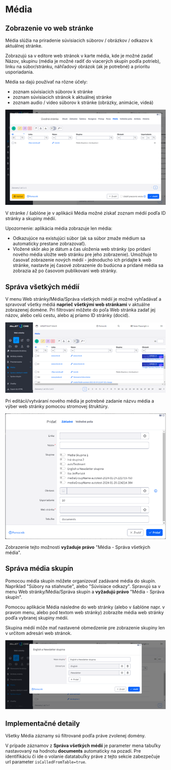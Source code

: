 # Média

## Zobrazenie vo web stránke

Média slúžia na priradenie súvisiacich súborov / obrázkov / odkazov k aktuálnej stránke.

Zobrazujú sa v editore web stránok v karte média, kde je možné zadať Názov, skupinu (média je možné radiť do viacerých skupín podľa potrieb), linku na súbor/stránku, náhľadový obrázok (ak je potrebné) a prioritu usporiadania.

Média sa dajú používať na rôzne účely:

- zoznam súvisiacich súborov k stránke
- zoznam súvisiacich stránok k aktuálnej stránke
- zoznam audio / video súborov k stránke (obrázky, animácie, videá)

![](media.png)

V stránke / šablóne je v aplikácii Média možné získať zoznam médií podľa ID stránky a skupiny médií.

Upozornenie: aplikácia média zobrazuje len média:

- Odkazujúce na existujúci súbor (ak sa súbor zmaže médium sa automaticky prestane zobrazovať).
- Vložené skôr ako je dátum a čas uloženia web stránky (po pridaní nového média uložte web stránku pre jeho zobrazenie). Umožňuje to časovať zobrazenie nových médií - jednoducho ich pridajte k web stránke, nastavte jej časové zobrazenie do budúcna a pridané média sa zobrazia až po časovom publikovaní web stránky.

## Správa všetkých médií

V menu Web stránky/Média/Správa všetkých médií je možné vyhľadávať a spravovať všetky médiá **naprieč všetkými web stránkami** v aktuálne zobrazenej doméne. Pri filtrovaní môžete do poľa Web stránka zadať jej názov, alebo celú cestu, alebo aj priamo ID stránky (docid).

![](media-all.png)

Pri editácii/vytváraní nového média je potrebné zadanie názvu média a výber web stránky pomocou stromovej štruktúry.

![](media-all-editor.png)

Zobrazenie tejto možnosti **vyžaduje právo** "Média - Správa všetkých média".

## Správa média skupín

Pomocou média skupín môžete organizovať zadávané média do skupín. Napríklad "Súbory na stiahnutie", alebo "Súvisiace odkazy". Spravujú sa v menu Web stránky/Média/Správa skupín a **vyžadujú právo** "Média - Správa skupín".

Pomocou aplikácie Média následne do web stránky (alebo v šablóne napr. v pravom menu, alebo pod textom web stránky) zobrazíte média web stránky podľa vybranej skupiny médií.

Skupina médií môže mať nastavené obmedzenie pre zobrazenie skupiny len v určitom adresári web stránok.

![](media-groups.png)

## Implementačné detaily

Všetky Média záznamy sú filtrované podľa práve zvolenej domény.

V prípade záznamov z **Správa všetkých médií** je parameter mena tabuľky nastavovaný na hodnotu **documents** automaticky na pozadí. Pre identifikáciu či ide o volanie datatabuľky práve z tejto sekcie zabezpečuje url parameter ```isCalledFromTable=true```.